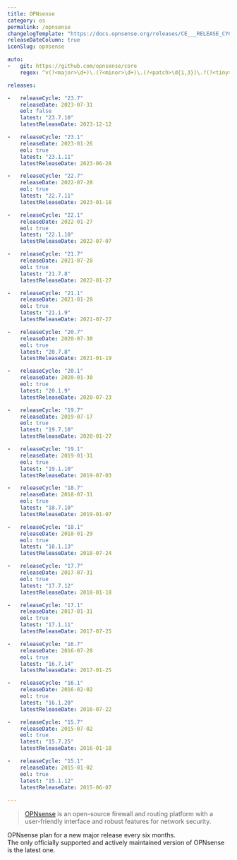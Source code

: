 ```yaml
---
title: OPNsense
category: os
permalink: /opnsense
changelogTemplate: "https://docs.opnsense.org/releases/CE___RELEASE_CYCLE__.html"
releaseDateColumn: true
iconSlug: opnsense

auto:
-   git: https://github.com/opnsense/core
    regex: ^v(?<major>\d+)\.(?<minor>\d+)\.(?<patch>\d{1,3})\.?(?<tiny>\d+)?$

releases:

-   releaseCycle: "23.7"
    releaseDate: 2023-07-31
    eol: false
    latest: "23.7.10"
    latestReleaseDate: 2023-12-12

-   releaseCycle: "23.1"
    releaseDate: 2023-01-26
    eol: true
    latest: "23.1.11"
    latestReleaseDate: 2023-06-28

-   releaseCycle: "22.7"
    releaseDate: 2022-07-28
    eol: true
    latest: "22.7.11"
    latestReleaseDate: 2023-01-18

-   releaseCycle: "22.1"
    releaseDate: 2022-01-27
    eol: true
    latest: "22.1.10"
    latestReleaseDate: 2022-07-07

-   releaseCycle: "21.7"
    releaseDate: 2021-07-28
    eol: true
    latest: "21.7.8"
    latestReleaseDate: 2022-01-27

-   releaseCycle: "21.1"
    releaseDate: 2021-01-28
    eol: true
    latest: "21.1.9"
    latestReleaseDate: 2021-07-27

-   releaseCycle: "20.7"
    releaseDate: 2020-07-30
    eol: true
    latest: "20.7.8"
    latestReleaseDate: 2021-01-19

-   releaseCycle: "20.1"
    releaseDate: 2020-01-30
    eol: true
    latest: "20.1.9"
    latestReleaseDate: 2020-07-23

-   releaseCycle: "19.7"
    releaseDate: 2019-07-17
    eol: true
    latest: "19.7.10"
    latestReleaseDate: 2020-01-27

-   releaseCycle: "19.1"
    releaseDate: 2019-01-31
    eol: true
    latest: "19.1.10"
    latestReleaseDate: 2019-07-03

-   releaseCycle: "18.7"
    releaseDate: 2018-07-31
    eol: true
    latest: "18.7.10"
    latestReleaseDate: 2019-01-07

-   releaseCycle: "18.1"
    releaseDate: 2018-01-29
    eol: true
    latest: "18.1.13"
    latestReleaseDate: 2018-07-24

-   releaseCycle: "17.7"
    releaseDate: 2017-07-31
    eol: true
    latest: "17.7.12"
    latestReleaseDate: 2018-01-18

-   releaseCycle: "17.1"
    releaseDate: 2017-01-31
    eol: true
    latest: "17.1.11"
    latestReleaseDate: 2017-07-25

-   releaseCycle: "16.7"
    releaseDate: 2016-07-28
    eol: true
    latest: "16.7.14"
    latestReleaseDate: 2017-01-25

-   releaseCycle: "16.1"
    releaseDate: 2016-02-02
    eol: true
    latest: "16.1.20"
    latestReleaseDate: 2016-07-22

-   releaseCycle: "15.7"
    releaseDate: 2015-07-02
    eol: true
    latest: "15.7.25"
    latestReleaseDate: 2016-01-18

-   releaseCycle: "15.1"
    releaseDate: 2015-01-02
    eol: true
    latest: "15.1.12"
    latestReleaseDate: 2015-06-07
    
---
```


> [OPNsense](https://opnsense.org/) is an open-source firewall and routing platform with a user-friendly interface and robust features for network security.

OPNsense plan for a new major release every six months.  
The only officially supported and actively maintained version of OPNsense is the latest one.  
